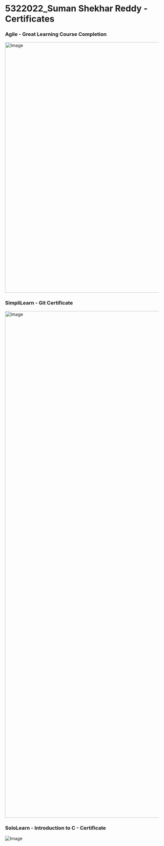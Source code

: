 # 5322022_Suman Shekhar Reddy - Certificates

### Agile - Great Learning Course Completion
<img width="1440" height="819" alt="Image" src="https://github.com/user-attachments/assets/bea4beed-e45f-4a5b-8e13-437ade79d7cc" />

### SimpliLearn - Git Certificate
<img width="2342" height="1656" alt="Image" src="https://github.com/user-attachments/assets/cd5b3c63-4253-43f1-93b1-5c10c91b5026" />

### SoloLearn - Introduction to C - Certificate
![Image](https://github.com/user-attachments/assets/75be765a-a5ae-4266-83b0-15657b90b771)